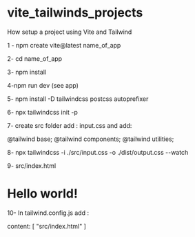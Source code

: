# vite_tailwinds_projects


How setup a project using Vite and Tailwind

1 - npm create vite@latest name_of_app

2- cd name_of_app

3- npm install

4-npm run dev   (see app)

5- npm install -D tailwindcss postcss autoprefixer

6- npx tailwindcss init -p

7- create src folder add  :  input.css   and add:          

@tailwind base;
@tailwind components;
@tailwind utilities;


8-  npx tailwindcss -i ./src/input.css -o ./dist/output.css --watch

9-  src/index.html

<!doctype html>
<html>
<head>
  <meta charset="UTF-8">
  <meta name="viewport" content="width=device-width, initial-scale=1.0">
  <link href="/dist/output.css" rel="stylesheet">
</head>
<body>
  <h1 class="text-3xl font-bold underline">
    Hello world!
  </h1>
</body>
</html>

10- In tailwind.config.js  add :

content: [ "src/index.html" ] 

